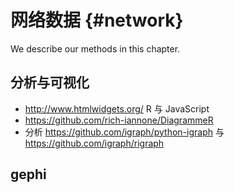 
# 网络数据 {#network}

We describe our methods in this chapter.

## 分析与可视化


- <http://www.htmlwidgets.org/> R 与 JavaScript
- <https://github.com/rich-iannone/DiagrammeR>
- 分析 <https://github.com/igraph/python-igraph> 与 <https://github.com/igraph/rigraph>


## gephi

